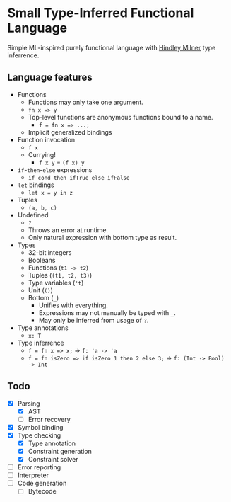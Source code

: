 # Small Type-Inferred Functional Language

Simple ML-inspired purely functional language with [Hindley Milner](https://en.wikipedia.org/wiki/Hindley%E2%80%93Milner_type_system) type inferrence.

## Language features
- Functions
  - Functions may only take one argument.
  - `fn x => y`
  - Top-level functions are anonymous functions bound to a name.
    - `f = fn x => ...;`
  - Implicit generalized bindings
- Function invocation
  - `f x`
  - Currying!
    - `f x y` = `(f x) y`
- `if`-`then`-`else` expressions
  - `if cond then ifTrue else ifFalse`
- `let` bindings
  - `let x = y in z`
- Tuples
  - `(a, b, c)`
- Undefined
  - `?`
  - Throws an error at runtime.
  - Only natural expression with bottom type as result.
- Types
  - 32-bit integers
  - Booleans
  - Functions (`t1 -> t2`)
  - Tuples (`(t1, t2, t3)`)
  - Type variables (`'t`)
  - Unit (`()`)
  - Bottom (`_`)
    - Unifies with everything.
    - Expressions may not manually be typed with `_`.
    - May only be inferred from usage of `?`.
- Type annotations
  - `x: T`
- Type inferrence
  - `f = fn x => x;` => `f: 'a -> 'a`
  - `f = fn isZero => if isZero 1 then 2 else 3;` => `f: (Int -> Bool) -> Int`

## Todo
- [x] Parsing
  - [x] AST
  - [ ] Error recovery
- [x] Symbol binding
- [x] Type checking
  - [x] Type annotation
  - [x] Constraint generation
  - [x] Constraint solver
- [ ] Error reporting
- [ ] Interpreter
- [ ] Code generation
  - [ ] Bytecode
